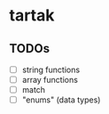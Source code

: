 # tartak

## TODOs

- [ ] string functions
- [ ] array functions
- [ ] match
- [ ] "enums" (data types)
